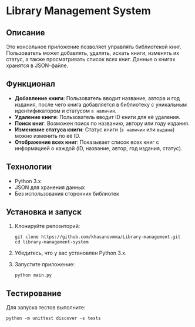 # Library Management System

## Описание
Это консольное приложение позволяет управлять библиотекой книг. Пользователь может добавлять, удалять, искать книги, изменять их статус, а также просматривать список всех книг. Данные о книгах хранятся в JSON-файле.

## Функционал
- **Добавление книги**: Пользователь вводит название, автора и год издания, после чего книга добавляется в библиотеку с уникальным идентификатором и статусом `в наличии`.
- **Удаление книги**: Пользователь вводит ID книги для её удаления.
- **Поиск книг**: Возможен поиск по названию, автору или году издания.
- **Изменение статуса книги**: Статус книги (`в наличии` или `выдана`) можно изменить по её ID.
- **Отображение всех книг**: Показывает список всех книг с информацией о каждой (ID, название, автор, год издания, статус).

## Технологии
- Python 3.x
- JSON для хранения данных
- Без использования сторонних библиотек

## Установка и запуск
1. Клонируйте репозиторий:
   ```
   git clone https://github.com/khasanovmma/Library-management.git
   cd library-management-system
   ```

2. Убедитесь, что у вас установлен Python 3.x.


3. Запустите приложение:
   ```
   python main.py   
   ```

## Тестирование
Для запуска тестов выполните:
   ```
   python -m unittest discover -s tests
   ```

